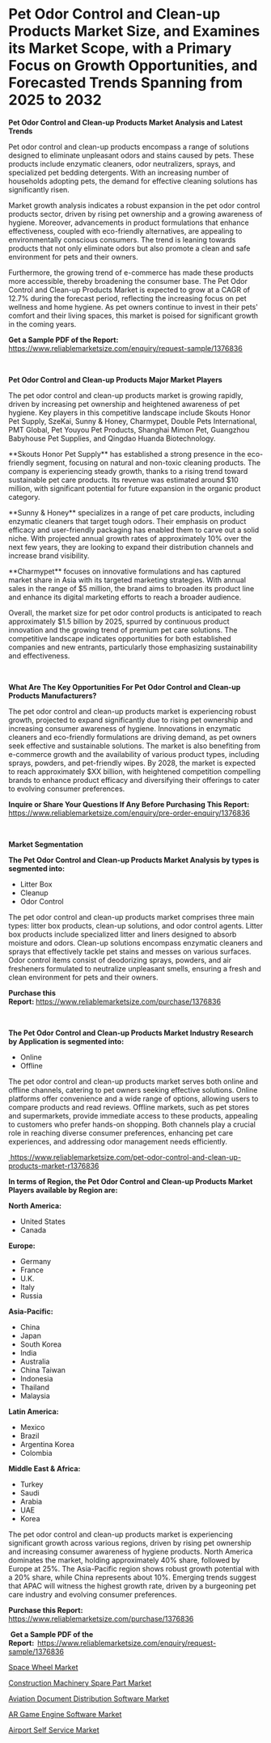 <p><h1>Pet Odor Control and Clean-up Products Market Size, and Examines its Market Scope, with a Primary Focus on Growth Opportunities, and Forecasted Trends Spanning from 2025 to 2032</h1></p><p><strong>Pet Odor Control and Clean-up Products Market Analysis and Latest Trends</strong></p>
<p><p>Pet odor control and clean-up products encompass a range of solutions designed to eliminate unpleasant odors and stains caused by pets. These products include enzymatic cleaners, odor neutralizers, sprays, and specialized pet bedding detergents. With an increasing number of households adopting pets, the demand for effective cleaning solutions has significantly risen.</p><p>Market growth analysis indicates a robust expansion in the pet odor control products sector, driven by rising pet ownership and a growing awareness of hygiene. Moreover, advancements in product formulations that enhance effectiveness, coupled with eco-friendly alternatives, are appealing to environmentally conscious consumers. The trend is leaning towards products that not only eliminate odors but also promote a clean and safe environment for pets and their owners.</p><p>Furthermore, the growing trend of e-commerce has made these products more accessible, thereby broadening the consumer base. The Pet Odor Control and Clean-up Products Market is expected to grow at a CAGR of 12.7% during the forecast period, reflecting the increasing focus on pet wellness and home hygiene. As pet owners continue to invest in their pets' comfort and their living spaces, this market is poised for significant growth in the coming years.</p></p>
<p><strong>Get a Sample PDF of the Report:&nbsp;</strong> <a href="https://www.reliablemarketsize.com/enquiry/request-sample/1376836?utm_campaign=2034&utm_medium=2&utm_source=Github&utm_content=ia&utm_term=28032025&utm_id=pet-odor-control-and-clean-up-products">https://www.reliablemarketsize.com/enquiry/request-sample/1376836</a></p>
<p>&nbsp;</p>
<p><strong>Pet Odor Control and Clean-up Products Major Market Players</strong></p>
<p><p>The pet odor control and clean-up products market is growing rapidly, driven by increasing pet ownership and heightened awareness of pet hygiene. Key players in this competitive landscape include Skouts Honor Pet Supply, SzeKai, Sunny & Honey, Charmypet, Double Pets International, PMT Global, Pet Youyou Pet Products, Shanghai Mimon Pet, Guangzhou Babyhouse Pet Supplies, and Qingdao Huanda Biotechnology.</p><p>**Skouts Honor Pet Supply** has established a strong presence in the eco-friendly segment, focusing on natural and non-toxic cleaning products. The company is experiencing steady growth, thanks to a rising trend toward sustainable pet care products. Its revenue was estimated around $10 million, with significant potential for future expansion in the organic product category.</p><p>**Sunny & Honey** specializes in a range of pet care products, including enzymatic cleaners that target tough odors. Their emphasis on product efficacy and user-friendly packaging has enabled them to carve out a solid niche. With projected annual growth rates of approximately 10% over the next few years, they are looking to expand their distribution channels and increase brand visibility. </p><p>**Charmypet** focuses on innovative formulations and has captured market share in Asia with its targeted marketing strategies. With annual sales in the range of $5 million, the brand aims to broaden its product line and enhance its digital marketing efforts to reach a broader audience.</p><p>Overall, the market size for pet odor control products is anticipated to reach approximately $1.5 billion by 2025, spurred by continuous product innovation and the growing trend of premium pet care solutions. The competitive landscape indicates opportunities for both established companies and new entrants, particularly those emphasizing sustainability and effectiveness.</p></p>
<p>&nbsp;</p>
<p><strong>What Are The Key Opportunities For Pet Odor Control and Clean-up Products Manufacturers?</strong></p>
<p><p>The pet odor control and clean-up products market is experiencing robust growth, projected to expand significantly due to rising pet ownership and increasing consumer awareness of hygiene. Innovations in enzymatic cleaners and eco-friendly formulations are driving demand, as pet owners seek effective and sustainable solutions. The market is also benefiting from e-commerce growth and the availability of various product types, including sprays, powders, and pet-friendly wipes. By 2028, the market is expected to reach approximately $XX billion, with heightened competition compelling brands to enhance product efficacy and diversifying their offerings to cater to evolving consumer preferences.</p></p>
<p><strong>Inquire or Share Your Questions If Any Before Purchasing This Report:</strong> <a href="https://www.reliablemarketsize.com/enquiry/pre-order-enquiry/1376836?utm_campaign=2034&utm_medium=2&utm_source=Github&utm_content=ia&utm_term=28032025&utm_id=pet-odor-control-and-clean-up-products">https://www.reliablemarketsize.com/enquiry/pre-order-enquiry/1376836</a></p>
<p>&nbsp;</p>
<p><strong>Market Segmentation</strong></p>
<p><strong>The Pet Odor Control and Clean-up Products Market Analysis by types is segmented into:</strong></p>
<p><ul><li>Litter Box</li><li>Cleanup</li><li>Odor Control</li></ul></p>
<p><p>The pet odor control and clean-up products market comprises three main types: litter box products, clean-up solutions, and odor control agents. Litter box products include specialized litter and liners designed to absorb moisture and odors. Clean-up solutions encompass enzymatic cleaners and sprays that effectively tackle pet stains and messes on various surfaces. Odor control items consist of deodorizing sprays, powders, and air fresheners formulated to neutralize unpleasant smells, ensuring a fresh and clean environment for pets and their owners.</p></p>
<p><strong>Purchase this Report:&nbsp;</strong><a href="https://www.reliablemarketsize.com/purchase/1376836?utm_campaign=2034&utm_medium=2&utm_source=Github&utm_content=ia&utm_term=28032025&utm_id=pet-odor-control-and-clean-up-products">https://www.reliablemarketsize.com/purchase/1376836</a></p>
<p>&nbsp;</p>
<p><strong>The Pet Odor Control and Clean-up Products Market Industry Research by Application is segmented into:</strong></p>
<p><ul><li>Online</li><li>Offline</li></ul></p>
<p><p>The pet odor control and clean-up products market serves both online and offline channels, catering to pet owners seeking effective solutions. Online platforms offer convenience and a wide range of options, allowing users to compare products and read reviews. Offline markets, such as pet stores and supermarkets, provide immediate access to these products, appealing to customers who prefer hands-on shopping. Both channels play a crucial role in reaching diverse consumer preferences, enhancing pet care experiences, and addressing odor management needs efficiently.</p></p>
<p><a href="https://www.reliablemarketsize.com/pet-odor-control-and-clean-up-products-market-r1376836?utm_campaign=2034&utm_medium=2&utm_source=Github&utm_content=ia&utm_term=28032025&utm_id=pet-odor-control-and-clean-up-products">&nbsp;https://www.reliablemarketsize.com/pet-odor-control-and-clean-up-products-market-r1376836</a></p>
<p><strong>In terms of Region, the Pet Odor Control and Clean-up Products Market Players available by Region are:</strong></p>
<p>
    <p> <strong> North America: </strong>
        <ul>
            <li>United States</li>
            <li>Canada</li>
        </ul>
        </p> 
    <p> <strong> Europe: </strong>
        <ul>
            <li>Germany</li>
            <li>France</li>
            <li>U.K.</li>
            <li>Italy</li>
            <li>Russia</li>
        </ul>
        </p> 
    <p> <strong> Asia-Pacific: </strong>
        <ul>
            <li>China</li>
            <li>Japan</li>
            <li>South Korea</li>
            <li>India</li>
            <li>Australia</li>
            <li>China Taiwan</li>
            <li>Indonesia</li>
            <li>Thailand</li>
            <li>Malaysia</li>
        </ul>
        </p> 
    <p> <strong> Latin America: </strong>
        <ul>
            <li>Mexico</li>
            <li>Brazil</li>
            <li>Argentina Korea</li>
            <li>Colombia</li>
        </ul>
        </p> 
    <p> <strong> Middle East & Africa: </strong>
        <ul>
            <li>Turkey</li>
            <li>Saudi</li>
            <li>Arabia</li>
            <li>UAE</li>
            <li>Korea</li>
        </ul>
    </p>
    </p>
<p><p>The pet odor control and clean-up products market is experiencing significant growth across various regions, driven by rising pet ownership and increasing consumer awareness of hygiene products. North America dominates the market, holding approximately 40% share, followed by Europe at 25%. The Asia-Pacific region shows robust growth potential with a 20% share, while China represents about 10%. Emerging trends suggest that APAC will witness the highest growth rate, driven by a burgeoning pet care industry and evolving consumer preferences.</p></p>
<p><strong>Purchase this Report: </strong><a href="https://www.reliablemarketsize.com/purchase/1376836?utm_campaign=2034&utm_medium=2&utm_source=Github&utm_content=ia&utm_term=28032025&utm_id=pet-odor-control-and-clean-up-products">https://www.reliablemarketsize.com/purchase/1376836</a></p>
<p>&nbsp;<strong>Get a Sample PDF of the Report:&nbsp;&nbsp;</strong><a href="https://www.reliablemarketsize.com/enquiry/request-sample/1376836?utm_campaign=2034&utm_medium=2&utm_source=Github&utm_content=ia&utm_term=28032025&utm_id=pet-odor-control-and-clean-up-products">https://www.reliablemarketsize.com/enquiry/request-sample/1376836</a></p>
<p><strong></strong></p>
<p><p><a href="https://www.linkedin.com/pulse/success-formula-growing-space-wheel-market-analysispromising-piytf?utm_campaign=2034&utm_medium=2&utm_source=Github&utm_content=ia&utm_term=28032025&utm_id=pet-odor-control-and-clean-up-products">Space Wheel Market</a></p><p><a href="https://www.linkedin.com/pulse/revenue-insights-construction-machinery-spare-part-market-projected-gmdcf?utm_campaign=2034&utm_medium=2&utm_source=Github&utm_content=ia&utm_term=28032025&utm_id=pet-odor-control-and-clean-up-products">Construction Machinery Spare Part Market</a></p><p><a href="https://github.com/achilekirwan/Market-Research-Report-List-1/blob/main/aviation-document-distribution-software-market.md?utm_campaign=2034&utm_medium=2&utm_source=Github&utm_content=ia&utm_term=28032025&utm_id=pet-odor-control-and-clean-up-products">Aviation Document Distribution Software Market</a></p><p><a href="https://github.com/bettysbozer/Market-Research-Report-List-1/blob/main/ar-game-engine-software-market.md?utm_campaign=2034&utm_medium=2&utm_source=Github&utm_content=ia&utm_term=28032025&utm_id=pet-odor-control-and-clean-up-products">AR Game Engine Software Market</a></p><p><a href="https://www.linkedin.com/pulse/detailed-examination-airport-self-service-market-size-share-revenue-qbczf?utm_campaign=2034&utm_medium=2&utm_source=Github&utm_content=ia&utm_term=28032025&utm_id=pet-odor-control-and-clean-up-products">Airport Self Service Market</a></p></p>